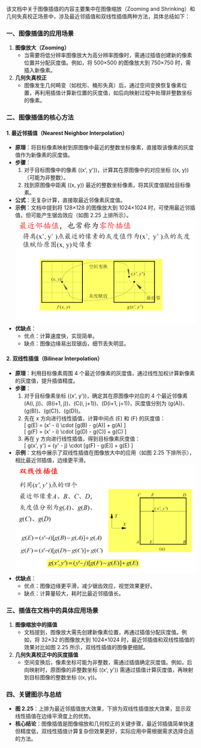 该文档中关于图像插值的内容主要集中在图像缩放（Zooming and Shrinking）和几何失真校正场景中，涉及最近邻插值和双线性插值两种方法，具体总结如下：

### **一、图像插值的应用场景**

1. **图像放大（Zooming）**
   - 当需要将低分辨率图像放大为高分辨率图像时，需通过插值创建新的像素位置并分配灰度值。例如，将 500×500 的图像放大到 750×750 时，需插入新像素。
2. **几何失真校正**
   - 图像发生几何畸变（如枕形、桶形失真）后，通过空间变换恢复像素位置，再利用插值计算新位置的灰度值，如后向映射过程中处理非整数坐标的像素。

### **二、图像插值的核心方法**

#### **1. 最近邻插值（Nearest Neighbor Interpolation）**

- **原理**：将目标像素映射到原图像中最近的整数坐标像素，直接取该像素的灰度值作为新像素的灰度值。
- **步骤**：
  1. 对于目标图像中的像素 \((x', y')\)，计算其在原图像中的对应坐标 \((x, y)\)（可能为非整数）。
  2. 找到原图像中距离 \((x, y)\) 最近的整数坐标像素，将其灰度值赋给目标像素。
- **公式**：无复杂计算，直接取最近邻像素灰度值。
- **示例**：文档中提到将 128×128 的图像放大到 1024×1024 时，可使用最近邻插值，但可能产生锯齿效应（如图 2.25 上排所示）。
![alt text](image-1.png)
- **优缺点**：
  - 优点：计算速度快，实现简单。
  - 缺点：图像边缘易出现锯齿，细节丢失明显。

#### **2. 双线性插值（Bilinear Interpolation）**

- **原理**：利用目标像素周围 4 个最近邻像素的灰度值，通过线性加权计算新像素的灰度值，提升插值精度。
- **步骤**：
  1. 对于目标像素坐标 \((x', y')\)，确定其在原图像中对应的 4 个最近邻像素 \(A(i, j)\)、\(B(i+1, j)\)、\(C(i, j+1)\)、\(D(i+1, j+1)\)，灰度值分别为 \(g(A)\)、\(g(B)\)、\(g(C)\)、\(g(D)\)。
  2. 先在 x 方向进行线性插值，计算中间点 \(E\) 和 \(F\) 的灰度值：  
     \[
     g(E) = (x' - i) \cdot [g(B) - g(A)] + g(A)
     \]  
     \[
     g(F) = (x' - i) \cdot [g(D) - g(C)] + g(C)
     \]
  3. 再在 y 方向进行线性插值，得到目标像素灰度值：  
     \[
     g(x', y') = (y' - j) \cdot [g(F) - g(E)] + g(E)
     \]
- **示例**：文档中展示了双线性插值在图像放大中的应用（如图 2.25 下排所示），相比最近邻插值，边缘更平滑。
![alt text](image.png)
- **优缺点**：
  - 优点：图像边缘更平滑，减少锯齿效应，视觉效果更好。
  - 缺点：计算量较大，耗时比最近邻插值长。

### **三、插值在文档中的具体应用场景**

1. **图像缩放中的插值**
   - 文档提到，图像放大需先创建新像素位置，再通过插值分配灰度值。例如，将 32×32 的图像放大到 1024×1024 时，最近邻插值和双线性插值的效果对比如图 2.25 所示，双线性插值的图像更细腻。
2. **几何失真校正中的灰度插值**
   - 空间变换后，像素坐标可能为非整数，需通过插值确定灰度值。例如，后向映射时，原图像的非整数坐标 \((x', y')\) 需通过插值计算灰度值，再映射到目标图像的整数坐标 \((x, y)\)。

### **四、关键图示与总结**

- **图 2.25**：上排为最近邻插值放大效果，下排为双线性插值放大效果，显示双线性插值在边缘平滑度上的优势。
- **核心结论**：图像插值是图像缩放和几何校正的关键步骤，最近邻插值简单快速但精度低，双线性插值计算复杂但效果更好，实际应用中需根据需求选择合适的方法。
